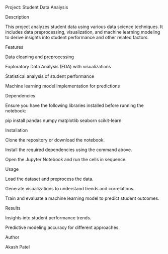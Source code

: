 Project: Student Data Analysis

Description

This project analyzes student data using various data science techniques. It includes data preprocessing, visualization, and machine learning modeling to derive insights into student performance and other related factors.

Features

Data cleaning and preprocessing

Exploratory Data Analysis (EDA) with visualizations

Statistical analysis of student performance

Machine learning model implementation for predictions

Dependencies

Ensure you have the following libraries installed before running the notebook:

pip install pandas numpy matplotlib seaborn scikit-learn

Installation

Clone the repository or download the notebook.

Install the required dependencies using the command above.

Open the Jupyter Notebook and run the cells in sequence.

Usage

Load the dataset and preprocess the data.

Generate visualizations to understand trends and correlations.

Train and evaluate a machine learning model to predict student outcomes.

Results

Insights into student performance trends.

Predictive modeling accuracy for different approaches.

Author

Akash Patel



